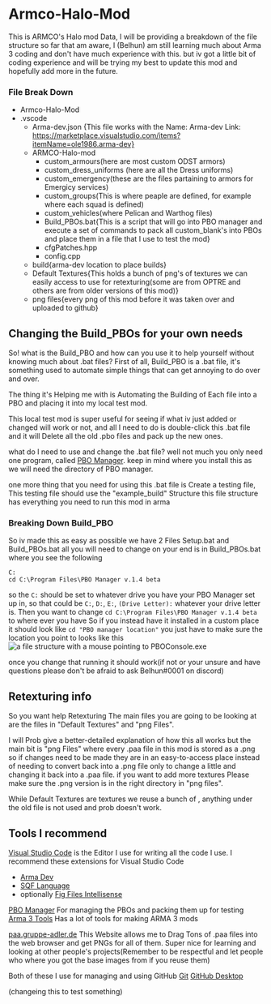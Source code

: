 # Armco-Halo-Mod
This is ARMCO's Halo mod Data, I will be providing a breakdown of the file structure so far that am aware, I (Belhun) am still learning much about Arma 3 coding and don't have much experience with this. but iv got a little bit of coding experience and will be trying my best to update this mod and hopefully add more in the future.


### File Break Down

- Armco-Halo-Mod
- .vscode
    - Arma-dev.json {This file works with the Name: Arma-dev Link: https://marketplace.visualstudio.com/items?itemName=ole1986.arma-dev}
  - ARMCO-Halo-mod
    - custom_armours(here are most custom ODST armors)
    - custom_dress_uniforms (here are all the Dress uniforms)   
    - custom_emergency(these are the files partaining to armors for Emergicy services)
    - custom_groups(This is where peaple are defined, for example where each squad is defined)
    - custom_vehicles(where Pelican and Warthog files)
    - Build_PBOs.bat{This is a script that will go into PBO manager and execute a set of commands to pack all custom_blank's into PBOs and place them in a file that I use to test the mod}
    - cfgPatches.hpp
    - config.cpp
  - build{arma-dev location to place builds}
  - Default Textures{This holds a bunch of png's of textures we can easily access to use for retexturing(some are from OPTRE and others are from older versions of this mod)}
  - png files{every png of this mod before it was taken over and uploaded to github}
  

## Changing the Build_PBOs for your own needs

So! what is the Build_PBO and how can you use it to help yourself without knowing much about .bat files?
First of all, Build_PBO is a .bat file, it's something used to automate simple things that can get annoying to do over and over.
 
The thing it's Helping me with is Automating the Building of Each file into a PBO and placing it into my local test mod.

This local test mod is super useful for seeing if what iv just added or changed will work or not, and all I need to do is double-click this .bat file and it will Delete all the old .pbo files and pack up the new ones. 

what do I need to use and change the .bat file? well not much you only need one program, called [PBO Manager](https://pbo-manager-v-1-4.software.informer.com/download/#downloading). keep in mind where you install this as we will need the directory of PBO manager.

one more thing that you need for using this .bat file is Create a testing file, This testing file should use the "example_build" Structure this file structure has everything you need to run this mod in arma

### Breaking Down Build_PBO

So iv made this as easy as possible we have 2 Files Setup.bat and Build_PBOs.bat
all you will need to change on your end is in Build_PBOs.bat where you see the following
```
C:
cd C:\Program Files\PBO Manager v.1.4 beta
```
so the ``` C: ``` should be set to whatever drive you have your PBO Manager set up in, so that could be  ``` C: ```, ``` D: ```, ``` E: ```,  ``` (Drive Letter): ``` whatever your drive letter is. Then you want to change ``` cd C:\Program Files\PBO Manager v.1.4 beta ``` to where ever you have So if you instead have it installed in a custom place it should look like ``` cd "PBO manager location" ``` you just have to make sure the location you point to looks like this 
![a file structure with a mouse pointing to PBOConsole.exe](https://i.imgur.com/R7J37l3.png)

once you change that running it should work(if not or your unsure and have questions please don't be afraid to ask Belhun#0001 on discord)


## Retexturing info
So you want help Retexturing The main files you are going to be looking at are the files in "Default Textures" and "png Files".

I will Prob give a better-detailed explanation of how this all works but the main bit is "png Files" where every .paa file in this mod is stored as a .png so if changes need to be made they are in an easy-to-access place instead of needing to convert back into a .png file only to change a little and changing it back into a .paa file. if you want to add more textures Please make sure the .png version is in the right directory in "png files".

While Default Textures are textures we reuse a bunch of , anything under the old file is not used and prob doesn't work.


## Tools I recommend
[Visual Studio Code](https://code.visualstudio.com/) is the Editor I use for writing all the code I use.
I recommend these extensions for Visual Studio Code
- [Arma Dev](https://marketplace.visualstudio.com/items?itemName=ole1986.arma-dev)
- [SQF Language](https://marketplace.visualstudio.com/items?itemName=Armitxes.sqf)
- optionally [Fig Files Intellisense](https://marketplace.visualstudio.com/items?itemName=kiriko.fig-unreleased)

[PBO Manager](https://pbo-manager-v-1-4.software.informer.com/download/#downloading) For managing the PBOs and packing them up for testing
[Arma 3 Tools](https://store.steampowered.com/app/233800/Arma_3_Tools/) Has a lot of tools for making ARMA 3 mods

[paa.gruppe-adler.de](https://paa.gruppe-adler.de/) This Website allows me to Drag Tons of .paa files into the web browser and get PNGs for all of them. Super nice for learning and looking at other people's projects(Remember to be respectful and let people who where you got the base images from if you reuse them)

Both of these I use for managing and using GitHub
[Git](https://git-scm.com/downloads)
[GitHub Desktop](https://desktop.github.com/)

(changeing this to test something)
